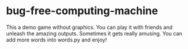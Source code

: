 # bug-free-computing-machine
This a demo game without graphics. You can play it with friends and unleash the amazing outputs. Sometimes it gets really amusing.
You can add more words into words.py and enjoy!
